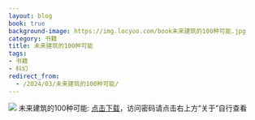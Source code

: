 ```yaml
---
layout: blog
book: true
background-image: https://img.locyoo.com/book未来建筑的100种可能.jpg
category: 书籍
title: 未来建筑的100种可能
tags:
- 书籍
- 科幻
redirect_from:
  - /2024/03/未来建筑的100种可能/
---
```

![](https://img.locyoo.com/book未来建筑的100种可能.jpg)
未来建筑的100种可能: <a name = "ref1" href="https://url18.ctfile.com/f/50983618-1439916397-d969ca?p=3619">点击下载</a>，访问密码请点击右上方“关于”自行查看